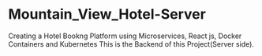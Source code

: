 # Mountain_View_Hotel-Server

Creating a Hotel Bookng Platform using Microservices, React js, Docker Containers and Kubernetes 
This is the Backend of this Project(Server side).
